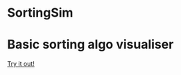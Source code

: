 # SortingSim


<h1> Basic sorting algo visualiser </h1>

[Try it out!](https://rumbleftw.github.io/SortingSim/)
